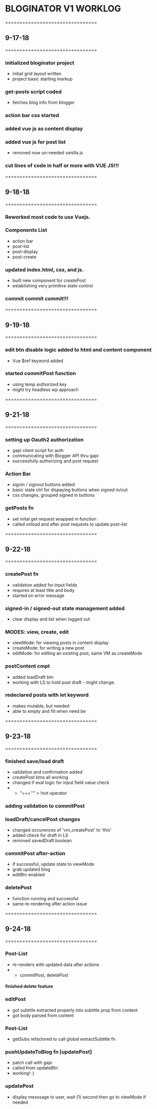 # BLOGINATOR V1 WORKLOG

================================
## 9-17-18
================================
### initialized bloginator project
- initial grid layout written
- project basic starting markup

### get-posts script coded 
- fetches blog info from blogger

### action bar css started

### added vue js as content display
### added vue js for post list
- removed now un-needed vanilla js

### cut lines of code in half or more with VUE JS!!!

================================
## 9-18-18
================================
### Reworked most code to use Vuejs.

### Components List
- action bar
- post-list
- post-display
- post-create

### updated index.html, css, and js.
- built new component for createPost
- establishing very primitive state control

### commit commit commit!!!


================================
## 9-19-18
================================

### edit btn disable logic added to html and content component
- Vue $ref keyword added

### started commitPost function
- using temp authorized key
- might try headless wp approach

================================
## 9-21-18
================================

### setting up Oauth2 authorization
- gapi client script for auth 
- communicating with Blogger API thru gapi
- successfully authorizing and post request

### Action Bar
- signin / signout buttons added 
- basic state ctrl for dispaying buttons when signed in/out
- css changes, grouped signed in buttons

### getPosts fn
- set inital get request wrapped in function
- called onload and after post requests to update post-list

================================
## 9-22-18
================================

### createPost fn
- validation added for input fields
- requires at least title and body
- started on error message

### signed-in / signed-out state management added
- clear display and list when logged out

### MODES: view, create, edit
- viewMode: for viewing posts in content display
- createMode: for writing a new post
- editMode: for editing an existing post, same VM as createMode

### postContent cmpt
- added loadDraft btn
- working with LS to hold post draft - might change.

### redeclared posts with let keyword
- makes mutable, but needed
- able to empty and fill when need be

================================
## 9-23-18
================================

### finished save/load draft
- validation and confirmation added
- createPost btns all working
- changed if eval logic for input field value check
- - "===''" > !not operator

### adding validation to commitPost

### loadDraft/cancelPost changes
- changed occurences of 'vm_createPost' to 'this'
- added check for draft in LS
- removed savedDraft boolean

### commitPost after-action
- if successful, update state to viewMode
- grab updated blog
- editBtn enabled

### deletePost
- function running and successful
- same re-rendering after action issue

================================
## 9-24-18
================================

### Post-List
- re-renders with updated data after actions
- - commitPost, deletePost
#### finished delete feature

### editPost 
- got subtitle extracted properly into subtitle prop from content
- got body parsed from content 

### Post-List
- getSubs refactored to call global extractSubtitle fn

### pushUpdateToBlog fn [updatePost]
- patch call with gapi
- called from updateBtn
- working! :)

### updatePost
- display messsage to user, wait (1) second then go to viewMode if needed